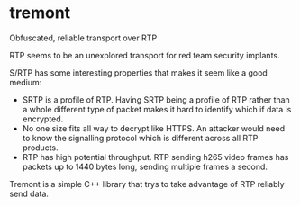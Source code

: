 # tremont
Obfuscated, reliable transport over RTP 

RTP seems to be an unexplored transport for red team security implants.

S/RTP has some interesting properties that makes it seem like a good medium:
* SRTP is a profile of RTP. Having SRTP being a profile of RTP rather than a whole different type of packet makes it hard to identify which if data is encrypted.
* No one size fits all way to decrypt like HTTPS. An attacker would need to know the signalling protocol which is different across all RTP products.
* RTP has high potential throughput. RTP sending h265 video frames has packets up to 1440 bytes long, sending multiple frames a second.

Tremont is a simple C++ library that trys to take advantage of RTP reliably send data.

